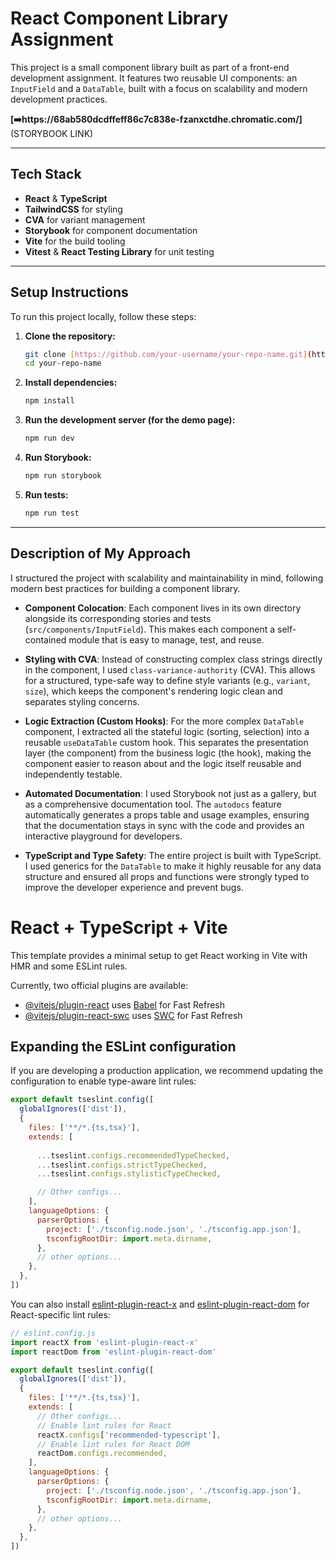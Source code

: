 # React Component Library Assignment

This project is a small component library built as part of a front-end development assignment. It features two reusable UI components: an `InputField` and a `DataTable`, built with a focus on scalability and modern development practices.

**[➡️https://68ab580dcdffeff86c7c838e-fzanxctdhe.chromatic.com/]**(STORYBOOK LINK)

---
## Tech Stack

* **React** & **TypeScript**
* **TailwindCSS** for styling
* **CVA** for variant management
* **Storybook** for component documentation
* **Vite** for the build tooling
* **Vitest** & **React Testing Library** for unit testing

---
## Setup Instructions

To run this project locally, follow these steps:

1.  **Clone the repository:**
    ```bash
    git clone [https://github.com/your-username/your-repo-name.git](https://github.com/your-username/your-repo-name.git)
    cd your-repo-name
    ```

2.  **Install dependencies:**
    ```bash
    npm install
    ```

3.  **Run the development server (for the demo page):**
    ```bash
    npm run dev
    ```

4.  **Run Storybook:**
    ```bash
    npm run storybook
    ```
5.  **Run tests:**
    ```bash
    npm run test
    ```
---
## Description of My Approach

I structured the project with scalability and maintainability in mind, following modern best practices for building a component library.

* **Component Colocation**: Each component lives in its own directory alongside its corresponding stories and tests (`src/components/InputField`). This makes each component a self-contained module that is easy to manage, test, and reuse.

* **Styling with CVA**: Instead of constructing complex class strings directly in the component, I used `class-variance-authority` (CVA). This allows for a structured, type-safe way to define style variants (e.g., `variant`, `size`), which keeps the component's rendering logic clean and separates styling concerns.

* **Logic Extraction (Custom Hooks)**: For the more complex `DataTable` component, I extracted all the stateful logic (sorting, selection) into a reusable `useDataTable` custom hook. This separates the presentation layer (the component) from the business logic (the hook), making the component easier to reason about and the logic itself reusable and independently testable.

* **Automated Documentation**: I used Storybook not just as a gallery, but as a comprehensive documentation tool. The `autodocs` feature automatically generates a props table and usage examples, ensuring that the documentation stays in sync with the code and provides an interactive playground for developers.

* **TypeScript and Type Safety**: The entire project is built with TypeScript. I used generics for the `DataTable` to make it highly reusable for any data structure and ensured all props and functions were strongly typed to improve the developer experience and prevent bugs.
# React + TypeScript + Vite

This template provides a minimal setup to get React working in Vite with HMR and some ESLint rules.

Currently, two official plugins are available:

- [@vitejs/plugin-react](https://github.com/vitejs/vite-plugin-react/blob/main/packages/plugin-react) uses [Babel](https://babeljs.io/) for Fast Refresh
- [@vitejs/plugin-react-swc](https://github.com/vitejs/vite-plugin-react/blob/main/packages/plugin-react-swc) uses [SWC](https://swc.rs/) for Fast Refresh

## Expanding the ESLint configuration

If you are developing a production application, we recommend updating the configuration to enable type-aware lint rules:

```js
export default tseslint.config([
  globalIgnores(['dist']),
  {
    files: ['**/*.{ts,tsx}'],
    extends: [
      
      ...tseslint.configs.recommendedTypeChecked,
      ...tseslint.configs.strictTypeChecked,
      ...tseslint.configs.stylisticTypeChecked,

      // Other configs...
    ],
    languageOptions: {
      parserOptions: {
        project: ['./tsconfig.node.json', './tsconfig.app.json'],
        tsconfigRootDir: import.meta.dirname,
      },
      // other options...
    },
  },
])
```

You can also install [eslint-plugin-react-x](https://github.com/Rel1cx/eslint-react/tree/main/packages/plugins/eslint-plugin-react-x) and [eslint-plugin-react-dom](https://github.com/Rel1cx/eslint-react/tree/main/packages/plugins/eslint-plugin-react-dom) for React-specific lint rules:

```js
// eslint.config.js
import reactX from 'eslint-plugin-react-x'
import reactDom from 'eslint-plugin-react-dom'

export default tseslint.config([
  globalIgnores(['dist']),
  {
    files: ['**/*.{ts,tsx}'],
    extends: [
      // Other configs...
      // Enable lint rules for React
      reactX.configs['recommended-typescript'],
      // Enable lint rules for React DOM
      reactDom.configs.recommended,
    ],
    languageOptions: {
      parserOptions: {
        project: ['./tsconfig.node.json', './tsconfig.app.json'],
        tsconfigRootDir: import.meta.dirname,
      },
      // other options...
    },
  },
])
```
